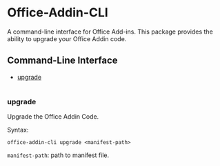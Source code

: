 # Office-Addin-CLI

A command-line interface for Office Add-ins.
This package provides the ability to upgrade your Office Addin code.

## Command-Line Interface

* [upgrade](#upgrade)

#

### upgrade

Upgrade the Office Addin Code.

Syntax:

`office-addin-cli upgrade <manifest-path>`

`manifest-path`: path to manifest file.
